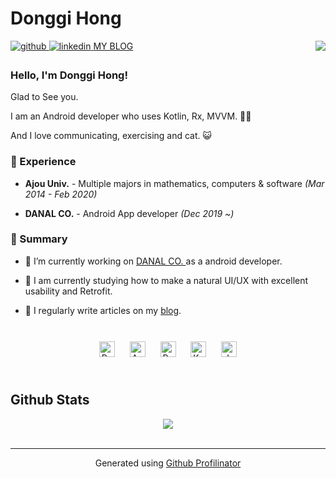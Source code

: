 # Donggi Hong 

<div align="right">
<img src="https://komarev.com/ghpvc/?username=danggai&&style=flat-square" align="right" />
</div>  

<a href="https://github.com/danggai" target="_blank">
<img src=https://img.shields.io/badge/github-%2324292e.svg?&style=for-the-badge&logo=github&logoColor=white alt=github style="margin-bottom: 5px;" />
</a>
<a href="https://linkedin.com/in/donggi-hong-8a9000205" target="_blank">
<img src=https://img.shields.io/badge/linkedin-%231E77B5.svg?&style=for-the-badge&logo=linkedin&logoColor=white alt=linkedin style="margin-bottom: 5px;" />
</a>
<a href="https://danggai.github.io/" target="_blank">MY BLOG
</a>  
  

<br/>  

### Hello, I'm Donggi Hong!

Glad to See you.

I am an Android developer who uses Kotlin, Rx, MVVM. 👨‍💻

And I love communicating, exercising and cat. 😺
  
  



### 🎲 Experience  
- **Ajou Univ.** - Multiple majors in mathematics, computers & software *(Mar 2014 - Feb 2020)*  
  

- **DANAL CO.** - Android App developer *(Dec 2019 ~)*  
  



### 🌺 Summary  
- 🥕 I’m currently working on [DANAL CO. ](https://www.danalpay.com/main/main.aspx)as a android developer.  
  

- 🌱 I am currently studying how to make a natural UI/UX with excellent usability and Retrofit.  
  

- 📝 I regularly write articles on my [blog](https://danggai.github.io/).  
  

<br/>  

<div align="center">  
<img style="margin: 10px" src="https://profilinator.rishav.dev/skills-assets/react-original-wordmark.svg" alt="React" height="25" />  
<img style="margin: 10px" src="https://profilinator.rishav.dev/skills-assets/android-original-wordmark.svg" alt="Android" height="25" />  
<img style="margin: 10px" src="https://profilinator.rishav.dev/skills-assets/python-original.svg" alt="Python" height="25" />  
<img style="margin: 10px" src="https://profilinator.rishav.dev/skills-assets/kotlinlang-icon.svg" alt="Kotlin" height="25" />  
<img style="margin: 10px" src="https://profilinator.rishav.dev/skills-assets/java-original-wordmark.svg" alt="Java" height="25" />  
</div>  

<br/>  


## Github Stats  
<div align="center"><img src="https://github-readme-stats.vercel.app/api?username=danggai&show_icons=true&count_private=true&hide_border=true" align="center" /></div>  

<br/>  


----
<div align="center">Generated using <a href="https://profilinator.rishav.dev/" target="_blank">Github Profilinator</a></div>
